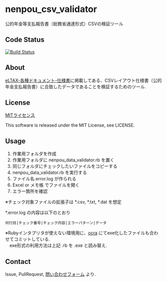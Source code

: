 
# nenpou_csv_validator

公的年金等支払報告書（総務省通達形式）CSVの検証ツール

## Code Status
[![Build Status](https://travis-ci.org/arakanema/nenpou_csv_validator.svg?branch=master)](https://travis-ci.org/arakanema/nenpou_csv_validator)

## About
[eLTAX-各種ドキュメント-仕様書](http://www.eltax.jp/www/contents/1403107599834/index.html#dlCSV)に掲載してある、CSVレイアウト仕様書（公的年金支払報告書）に合致したデータであることを検証するためのツール.

## License
[MITライセンス](http://ja.wikipedia.org/wiki/MIT_License)  

This software is released under the MIT License, see LICENSE.

## Usage
1. 作業用フォルダを作成
1. 作業用フォルダに nenpou\_data\_validator.rb を置く
1. 同じフォルダにチェックしたいファイルをコピーする
1. nenpou\_data\_validator.rb を実行する
1. ファイル名.error.log が作られる
1. Excel or メモ帳 でファイルを開く
1. エラー箇所を確認

※チェック対象ファイルの拡張子は \*.csv, \*.txt, \*.dat を想定

\*.error.log の内容は以下のとおり

    何行目|チェック番号|チェック内容|エラーパターン|データ

※Rubyインタプリタが使えない環境用に、[ocra](http://rubygems.org/gems/ocra) にてexe化したファイルも合わせてコミットしている.  
　exe形式の利用方法は上記 .rb を .exe と読み替え.

## Contact
Issue, PullRequest, [問い合わせフォーム](https://drive.google.com/open?id=1oSCqvtAe9WDst_mJGI5POfdLlk_33UVOimLE9WPYI0k&authuser=0) より.

